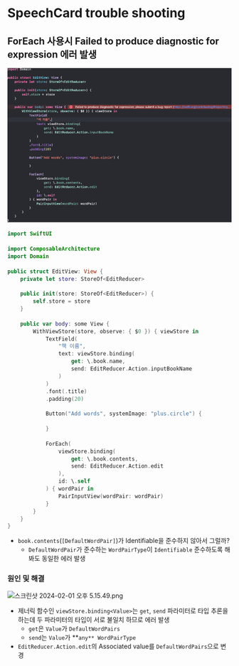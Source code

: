# SpeechCard trouble shooting

## ForEach 사용시 Failed to produce diagnostic for expression 에러 발생

![스크린샷 2024-01-31 오후 11.24.59.png](Images/trouble_shooting_1-1.png)

```swift
import SwiftUI

import ComposableArchitecture
import Domain

public struct EditView: View {
    private let store: StoreOf<EditReducer>
    
    public init(store: StoreOf<EditReducer>) {
        self.store = store
    }
    
    public var body: some View {
        WithViewStore(store, observe: { $0 }) { viewStore in
            TextField(
                "책 이름",
                text: viewStore.binding(
                    get: \.book.name,
                    send: EditReducer.Action.inputBookName
                )
            )
            .font(.title)
            .padding(20)
            
            Button("Add words", systemImage: "plus.circle") {
                
            }
            
            ForEach(
                viewStore.binding(
                    get: \.book.contents,
                    send: EditReducer.Action.edit
                ),
                id: \.self
            ) { wordPair in
                PairInputView(wordPair: wordPair)
            }
        }
    }
}
```

- `book.contents`(`[DefaultWordPair]`)가 Identifiable을 준수하지 않아서 그럴까?
    - `DefaultWordPair`가 준수하는 `WordPairType`이 `Identifiable` 준수하도록 해봐도 동일한 에러 발생

### 원인 및 해결

![스크린샷 2024-02-01 오후 5.15.49.png](Images/trouble_shooting_1-2)

- 제너릭 함수인 `viewStore.binding<Value>`는 `get`, `send` 파라미터로 타입 추론을 하는데 두 파라미터의 타입이 서로 불일치 하므로 에러 발생
    - `get`은 `Value`가 `DefaultWordPairs`
    - `send`는 `Value`가 **`any** WordPairType`
- `EditReducer.Action.edit`의 Associated value를 `DefaultWordPairs`으로 변경
